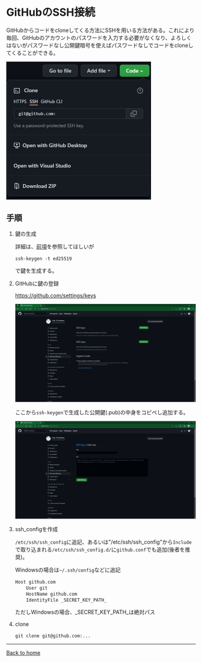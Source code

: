 <!--

This document is written in Markdown.
You can preview on such as VisualStudio Code.
If you want to know more, search with "vscode markdown" or refer to official document https://code.visualstudio.com/Docs/languages/markdown .

-->

# GitHubのSSH接続

GitHubからコードをcloneしてくる方法にSSHを用いる方法がある。これにより毎回、GitHubのアカウントのパスワードを入力する必要がなくなり、よろしくはないがパスワードなし公開鍵暗号を使えばパスワードなしでコードをcloneしてくることができる。

![](./image/git_clone.png)

## 手順

1. 鍵の生成

	詳細は、[前項](./ssh_pubkey.md)を参照してほしいが

	```
	ssh-keygen -t ed25519
	```
	で鍵を生成する。

2. GitHubに鍵の登録

	https://github.com/settings/keys

	![](./image/git_ssh.png)

	ここから`ssh-keygen`で生成した公開鍵(.pub)の中身をコピペし追加する。

	![](./image/git_ssh_key.png)

3. ssh_configを作成

	`/etc/ssh/ssh_config`に追記、あるいは"/etc/ssh/ssh_config"から`Include`で取り込まれる`/etc/ssh/ssh_config.d/`に`github.conf`でも追加(後者を推奨)。

	Windowsの場合は`~/.ssh/config`などに追記

	```
	Host github.com
		User git
		HostName github.com
		IdentityFile _SECRET_KEY_PATH_
	```

	ただしWindowsの場合、\_SECRET\_KEY\_PATH\_は絶対パス


4. clone

	```
	git clone git@github.com:...
	```

---

[Back to home](../readme.md)

<!-- Written by Croyfet in 2022-->
